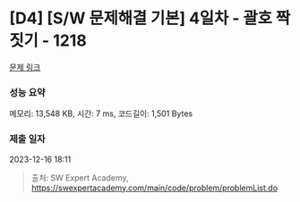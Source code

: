 # [D4] [S/W 문제해결 기본] 4일차 - 괄호 짝짓기 - 1218 

[문제 링크](https://swexpertacademy.com/main/code/problem/problemDetail.do?contestProbId=AV14eWb6AAkCFAYD) 

### 성능 요약

메모리: 13,548 KB, 시간: 7 ms, 코드길이: 1,501 Bytes

### 제출 일자

2023-12-16 18:11



> 출처: SW Expert Academy, https://swexpertacademy.com/main/code/problem/problemList.do